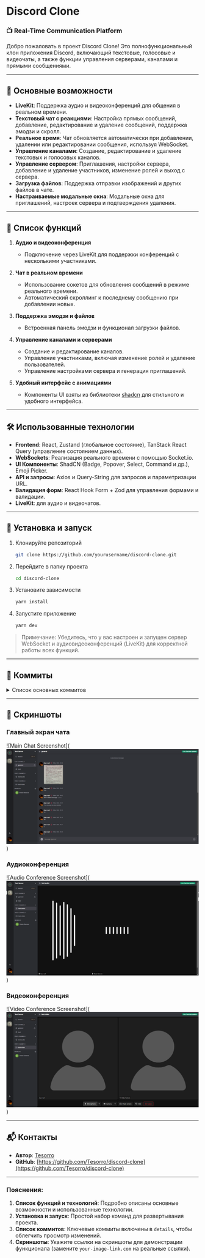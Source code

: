 # Discord Clone

### 📺 Real-Time Communication Platform

Добро пожаловать в проект Discord Clone! Это полнофункциональный клон приложения Discord, включающий текстовые, голосовые и видеочаты, а также функции управления серверами, каналами и прямыми сообщениями.

---

## 🚀 Основные возможности

- **LiveKit**: Поддержка аудио и видеоконференций для общения в реальном времени.
- **Текстовый чат с реакциями**: Настройка прямых сообщений, добавление, редактирование и удаление сообщений, поддержка эмодзи и скролл.
- **Реальное время**: Чат обновляется автоматически при добавлении, удалении или редактировании сообщения, используя WebSocket.
- **Управление каналами**: Создание, редактирование и удаление текстовых и голосовых каналов.
- **Управление сервером**: Приглашения, настройки сервера, добавление и удаление участников, изменение ролей и выход с сервера.
- **Загрузка файлов**: Поддержка отправки изображений и других файлов в чате.
- **Настраиваемые модальные окна**: Модальные окна для приглашений, настроек сервера и подтверждения удаления.

---

## 📜 Список функций

1. **Аудио и видеоконференция**
   - Подключение через LiveKit для поддержки конференций с несколькими участниками.

2. **Чат в реальном времени**
   - Использование сокетов для обновления сообщений в режиме реального времени.
   - Автоматический скроллинг к последнему сообщению при добавлении новых.

3. **Поддержка эмодзи и файлов**
   - Встроенная панель эмодзи и функционал загрузки файлов.

4. **Управление каналами и серверами**
   - Создание и редактирование каналов.
   - Управление участниками, включая изменение ролей и удаление пользователей.
   - Управление настройками сервера и генерация приглашений.

5. **Удобный интерфейс с анимациями**
   - Компоненты UI взяты из библиотеки [shadcn](https://shadcn.dev/) для стильного и удобного интерфейса.

---

## 🛠 Использованные технологии

- **Frontend**: React, Zustand (глобальное состояние), TanStack React Query (управление состоянием данных).
- **WebSockets**: Реализация реального времени с помощью Socket.io.
- **UI Компоненты**: ShadCN (Badge, Popover, Select, Command и др.), Emoji Picker.
- **API и запросы**: Axios и Query-String для запросов и параметризации URL.
- **Валидация форм**: React Hook Form + Zod для управления формами и валидации.
- **LiveKit**: для аудио и видеочатов.

---

## 📝 Установка и запуск

1. Клонируйте репозиторий
   ```bash
   git clone https://github.com/yourusername/discord-clone.git
   ```

2. Перейдите в папку проекта
   ```bash
   cd discord-clone
   ```

3. Установите зависимости
   ```bash
   yarn install
   ```

4. Запустите приложение
   ```bash
   yarn dev
   ```

> Примечание: Убедитесь, что у вас настроен и запущен сервер WebSocket и аудиовидеоконференций (LiveKit) для корректной работы всех функций.

---

## 📄 Коммиты

<details>
<summary>Список основных коммитов</summary>

- **Добавление LiveKit для аудио и видеоконференций**
- **Настройка прямых сообщений и автообновление чата**
- **Реализация добавления, редактирования и удаления сообщений**
- **Поддержка загрузки файлов и отправка эмодзи в сообщениях**
- **Создание и редактирование серверов и каналов**

</details>

---

## 🎨 Скриншоты

### Главный экран чата
![Main Chat Screenshot](![Main Chat](https://github.com/Tesorro/discord-clone/blob/main/2.png))

### Аудиоконференция
![Audio Conference Screenshot](![Audio Conference](https://github.com/Tesorro/discord-clone/blob/main/3.png))

### Видеоконференция
![Video Conference Screenshot](![Video Conference](https://github.com/Tesorro/discord-clone/blob/main/4.png))

---

## 📬 Контакты

- **Автор**: [Tesorro](https://github.com/Tesorro)
- **GitHub**: [https://github.com/Tesorro/discord-clone](https://github.com/Tesorro/discord-clone)

---

### Пояснения:

1. **Список функций и технологий**: Подробно описаны основные возможности и использованные технологии.
2. **Установка и запуск**: Простой набор команд для развертывания проекта.
3. **Список коммитов**: Ключевые коммиты включены в `details`, чтобы облегчить просмотр изменений.
4. **Скриншоты**: Укажите ссылки на скриншоты для демонстрации функционала (замените `your-image-link.com` на реальные ссылки).
